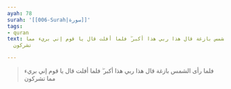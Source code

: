 ```yaml
---
ayah: 78
surah: '[[006-Surah|سورة]]'
tags:
- quran
text: فلما رأى الشمس بازغة قال هذا ربي هذا أكبر ۖ فلما أفلت قال يا قوم إني بريء مما
  تشركون

---
```

> فلما رأى الشمس بازغة قال هذا ربي هذا أكبر ۖ فلما أفلت قال يا قوم إني بريء مما تشركون
